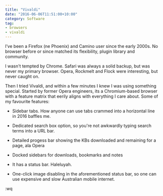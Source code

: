```yaml
---
title: "Vivaldi"
date: "2016-06-06T11:51:00+10:00"
category: Software
tag:
- browsers
- vivaldi
---
```

I’ve been a Firefox (ne Phoenix) and Camino user since the early 2000s. No browser before or since matched its flexibility, plugin library and community.

I wasn't tempted by Chrome. Safari was always a solid backup, but was never my primary browser. Opera, Rockmelt and Flock were interesting, but never caught on. 

Then I tried Vivaldi, and within a few minutes I knew I was using something special. Started by former Opera engineers, its a Chromium-based browser with a feature matrix that eerily aligns with everything I care about. Some of my favourite features:

* Sidebar tabs. How anyone can use tabs crammed into a horizontal line in 2016 baffles me.

* Dedicated search box option, so you're not awkwardly typing search terms into a URL bar.

* Detailed progess bar showing the KBs downloaded and remaining for a page, ala Opera

* Docked sidebars for downloads, bookmarks and notes

* It has a status bar. Haleluyah.

* One-click image disabling in the aforementioned status bar, so one can use expensive and slow Australian mobile internet.

:wq

